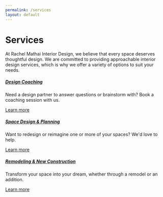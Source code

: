 ```yaml
---
permalink: /services
layout: default
---
```


<div id="content" class="site-content services">
    <div class="container">
        <div class="row">
            <div class="col-lg-12">
                <h1>Services</h1>
                <p>At Rachel Mathai Interior Design, we believe that every space deserves thoughtful design. We are committed to providing approachable interior design services, which is why we offer a variety of options to suit your needs.</p>
            </div>
        </div>
        <div class="row justify-content-center">
            <div class="col-lg-4 col-md-6 col-sm-12">
                <div class="icon-box text-center">
                    <div class="content-box">
                        <h5><a href="/services/design-coaching">Design Coaching</a></h5>
                        <p>Need a design partner to answer questions or brainstorm with? Book a coaching session with us.</p>
                    </div>
                    <a href="/services/design-coaching">Learn more</a>
                </div>
            </div>
            <div class="col-lg-4 col-md-6 col-sm-12">
                <div class="icon-box text-center">
                    <div class="content-box">
                        <h5><a href="/services/space-design-and-planning">Space Design &amp; Planning</a></h5>
                        <p>Want to redesign or reimagine one or more of your spaces? We'd love to help.</p>
                    </div>
                    <a href="/services/space-design-and-planning">Learn more</a>
                </div>
            </div>
            <div class="col-lg-4 col-md-6 col-sm-12">
                <div class="icon-box text-center">
                    <div class="content-box">
                        <h5><a href="/services/remodeling-and-new-construction">Remodeling &amp; New Construction</a></h5>
                        <p>Transform your space into your dream, whether through a remodel or an addition.</p>
                    </div>
                    <a href="/services/remodeling-and-new-construction">Learn more</a>
                </div>
            </div>
        </div>
    </div>
</div>
